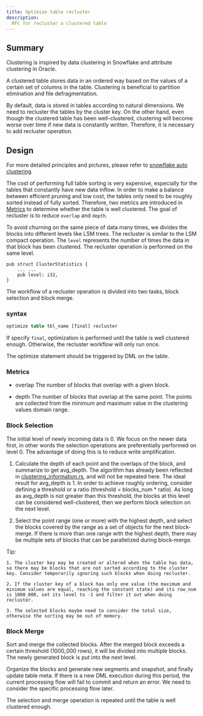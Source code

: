 ```yaml
---
title: Optimize table recluster
description: 
  RFC for recluster a clustered table
---
```


## Summary

Clustering is inspired by data clustering in Snowflake and attribute clustering in Oracle.

A clustered table stores data in an ordered way based on the values of a certain set of columns in the table. Clustering is beneficial to partition elimination and file defragmentation.

By default, data is stored in tables according to natural dimensions. We need to recluster the tables by the cluster key. On the other hand, even though the clustered table has been well-clustered, clustering will become worse over time if new data is constantly written. Therefore, it is necessary to add recluster operation.

## Design

For more detailed principles and pictures, please refer to [snowflake auto clustering](https://sundy-li.github.io/posts/探索snowflake-auto-clustering/).

The cost of performing full table sorting is very expensive, especially for the tables that constantly have new data inflow. In order to make a balance between efficient pruning and low cost, the tables only need to be roughly sorted instead of fully sorted. Therefore, two metrics are introduced in [Metrics](#metrics) to determine whether the table is well clustered. The goal of recluster is to reduce `overlap` and `depth`.

To avoid churning on the same piece of data many times, we divides the blocks into different levels like LSM trees. The recluster is similar to the LSM compact operation. The `level` represents the number of times the data in that block has been clustered. The recluster operation is performed on the same level.

```
pub struct ClusterStatistics {
    ... ...
    pub level: i32,
}
```

The workflow of a recluster operation is divided into two tasks, block selection and block merge.

### syntax

```sql
optimize table tbl_name [final] recluster 
```

If specify `final`, optimization is performed until the table is well clustered enough. Otherwise, the recluster workflow will only run once.

The optimize statement should be triggered by DML on the table.

### Metrics

- overlap
  The number of blocks that overlap with a given block.

- depth
  The number of blocks that overlap at the same point. The points are collected from the minimum and maximum value in the clustering values domain range.

### Block Selection

The initial level of newly incoming data is 0. We focus on the newer data first, in other words the selection operations are preferentially performed on level 0. The advantage of doing this is to reduce write amplification.

1. Calculate the depth of each point and the overlaps of the block, and summarize to get avg_depth. The algorithm has already been reflected in [clustering_information.rs](https://github.com/datafuselabs/databend/blob/main/query/src/storages/fuse/table_functions/clustering_informations/clustering_information.rs#L109-L191), and will not be repeated here. The ideal result for avg_depth is 1. In order to achieve roughly ordering, consider defining a threshold or a ratio (threshold = blocks_num * ratio). As long as avg_depth is not greater than this threshold, the blocks at this level can be considered well-clustered, then we perform block selection on the next level.

2. Select the point range (one or more) with the highest depth, and select the blocks covered by the range as a set of objects for the next block-merge. If there is more than one range with the highest depth, there may be multiple sets of blocks that can be parallelized during block-merge.

Tip:
```
1. The cluster key may be created or altered when the table has data, so there may be blocks that are not sorted according to the cluster key. Consider temporarily ignoring such blocks when doing recluster.

2. If the cluster key of a block has only one value (the maximum and minimum values are equal, reaching the constant state) and its row_num is 1000_000, set its level to -1 and filter it out when doing recluster.

3. The selected blocks maybe need to consider the total size, otherwise the sorting may be out of memory.
```

### Block Merge

Sort and merge the collected blocks. After the merged block exceeds a certain threshold (1000_000 rows), it will be divided into multiple blocks. The newly generated block is put into the next level.

Organize the blocks and generate new segments and snapshot, and finally update table meta. If there is a new DML execution during this period, the current processing flow will fail to commit and return an error. We need to consider the specific processing flow later.

The selection and merge operation is repeated until the table is well clustered enough.

